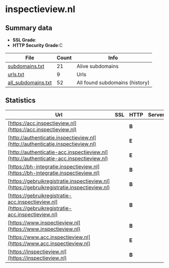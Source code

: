 

# inspectieview.nl
## Summary data


 - **SSL Grade**:
 - **HTTP Security Grade**:C


| File       | Count | Info |
|------------|-------|------|
|[subdomains.txt](/data/inspectieview.nl/subdomains.txt)|21|Alive subdomains|
|[urls.txt](/data/inspectieview.nl/urls.txt)|9|Urls|
|[all_subdomains.txt](/data/inspectieview.nl/all_subdomains.txt)|52|All found subdomains (history)|


## Statistics


| Url | SSL | HTTP | Server | Cookie | HSTS | CORS | CTO | CSP | XFO | XXP | RP |FP| Tech |Title |
|--------|-------|-------|------|------|------|------|------|------|------|------|------|------|------|------|
|[https://acc.inspectieview.nl](https://acc.inspectieview.nl)| | **B**||:white_check_mark: |:white_check_mark: | | | | | :white_check_mark: | :white_check_mark: | |HSTS||
|[http://authenticatie.inspectieview.nl](http://authenticatie.inspectieview.nl)| | **E**|| | | | | | | | :white_check_mark: | |||
|[http://authenticatie-acc.inspectieview.nl](http://authenticatie-acc.inspectieview.nl)| | **E**|| | | | | | | | :white_check_mark: | |||
|[https://bh-integratie.inspectieview.nl](https://bh-integratie.inspectieview.nl)| | **B**||:white_check_mark: |:white_check_mark: | | | | | :white_check_mark: | :white_check_mark: | |HSTS||
|[https://gebruikregistratie.inspectieview.nl](https://gebruikregistratie.inspectieview.nl)| | **B**||:white_check_mark: |:white_check_mark: | | | | | :white_check_mark: | :white_check_mark: | |HSTS||
|[https://gebruikregistratie-acc.inspectieview.nl](https://gebruikregistratie-acc.inspectieview.nl)| | **B**||:white_check_mark: |:white_check_mark: | | | | | :white_check_mark: | :white_check_mark: | |HSTS||
|[https://www.inspectieview.nl](https://www.inspectieview.nl)| | **B**||:white_check_mark: |:white_check_mark: | | | | | :white_check_mark: | :white_check_mark: | |||
|[https://www.acc.inspectieview.nl](https://www.acc.inspectieview.nl)| | **E**|| | | | | | | | :white_check_mark: | |||
|[https://inspectieview.nl](https://inspectieview.nl)| | **B**||:white_check_mark: |:white_check_mark: | | | | | :white_check_mark: | :white_check_mark: | |HSTS||

